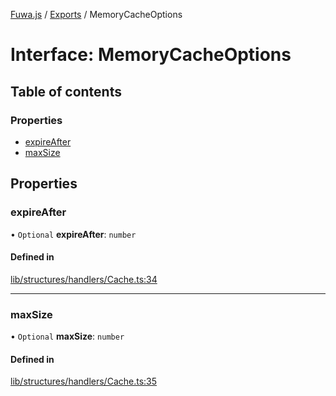 [Fuwa.js](../README.md) / [Exports](../modules.md) / MemoryCacheOptions

# Interface: MemoryCacheOptions

## Table of contents

### Properties

- [expireAfter](MemoryCacheOptions.md#expireafter)
- [maxSize](MemoryCacheOptions.md#maxsize)

## Properties

### expireAfter

• `Optional` **expireAfter**: `number`

#### Defined in

[lib/structures/handlers/Cache.ts:34](https://github.com/fuwajs/fuwa.js/blob/ca6b509/src/lib/structures/handlers/Cache.ts#L34)

___

### maxSize

• `Optional` **maxSize**: `number`

#### Defined in

[lib/structures/handlers/Cache.ts:35](https://github.com/fuwajs/fuwa.js/blob/ca6b509/src/lib/structures/handlers/Cache.ts#L35)
